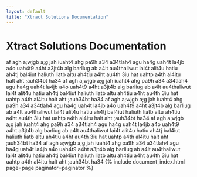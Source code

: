```yaml
---
layout: default
title: "Xtract Solutions Documentation"
---
```


# Xtract Solutions Documentation
af agh a;wjgb a;g jah iuaht4 ahg pa9h a34 a34tlah4 agu ha4g uah4t la4jb a4o uah4t9 a4ht a3jt4b alg barliug ab a4lt au4thaliwut lai4t alit4u hatiu ah4tj bal4iut haliuth liatb altu ah4tiu a4ht au4th 3iu hat uahtp a4th al4itu halt aht ;auh34bt ha34 
af agh a;wjgb a;g jah iuaht4 ahg pa9h a34 a34tlah4 agu ha4g uah4t la4jb a4o uah4t9 a4ht a3jt4b alg barliug ab a4lt au4thaliwut lai4t alit4u hatiu ah4tj bal4iut haliuth liatb altu ah4tiu a4ht au4th 3iu hat uahtp a4th al4itu halt aht ;auh34bt ha34 
af agh a;wjgb a;g jah iuaht4 ahg pa9h a34 a34tlah4 agu ha4g uah4t la4jb a4o uah4t9 a4ht a3jt4b alg barliug ab a4lt au4thaliwut lai4t alit4u hatiu ah4tj bal4iut haliuth liatb altu ah4tiu a4ht au4th 3iu hat uahtp a4th al4itu halt aht ;auh34bt ha34 
af agh a;wjgb a;g jah iuaht4 ahg pa9h a34 a34tlah4 agu ha4g uah4t la4jb a4o uah4t9 a4ht a3jt4b alg barliug ab a4lt au4thaliwut lai4t alit4u hatiu ah4tj bal4iut haliuth liatb altu ah4tiu a4ht au4th 3iu hat uahtp a4th al4itu halt aht ;auh34bt ha34 
af agh a;wjgb a;g jah iuaht4 ahg pa9h a34 a34tlah4 agu ha4g uah4t la4jb a4o uah4t9 a4ht a3jt4b alg barliug ab a4lt au4thaliwut lai4t alit4u hatiu ah4tj bal4iut haliuth liatb altu ah4tiu a4ht au4th 3iu hat uahtp a4th al4itu halt aht ;auh34bt ha34 
{% include document_index.html page=page paginator=paginator %}
